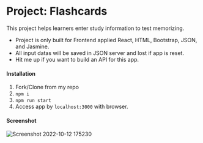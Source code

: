 # Project: Flashcards

This project helps learners enter study information to test memorizing.

- Project is only built for Frontend applied React, HTML, Bootstrap, JSON, and Jasmine.
- All input datas will be saved in JSON server and lost if app is reset.
- Hit me up if you want to build an API for this app.

#### Installation

1. Fork/Clone from my repo
2. `npm i`
3. `npm run start`
4. Access app by `localhost:3000` with browser.

#### Screenshot

![Screenshot 2022-10-12 175230](https://user-images.githubusercontent.com/57731304/195462440-950ac336-52af-486f-b04a-e9bdaf138cd8.jpg)
